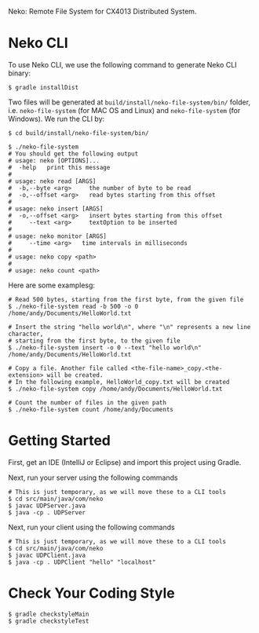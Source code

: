 Neko: Remote File System for CX4013 Distributed System.

# Neko CLI

To use Neko CLI, we use the following command to generate Neko CLI binary:

```Shell
$ gradle installDist
```

Two files will be generated at `build/install/neko-file-system/bin/` folder, i.e. `neko-file-system` (for MAC OS
and Linux) and `neko-file-system` (for Windows). We run the CLI by:

```Shell
$ cd build/install/neko-file-system/bin/

$ ./neko-file-system
# You should get the following output
# usage: neko [OPTIONS]...
#  -help   print this message
#
# usage: neko read [ARGS]
#  -b,--byte <arg>     the number of byte to be read
#  -o,--offset <arg>   read bytes starting from this offset
#
# usage: neko insert [ARGS]
#  -o,--offset <arg>   insert bytes starting from this offset
#     --text <arg>     textOption to be inserted
#
# usage: neko monitor [ARGS]
#     --time <arg>   time intervals in milliseconds
#
# usage: neko copy <path>
#
# usage: neko count <path>
```

Here are some examplesg:

```Shell
# Read 500 bytes, starting from the first byte, from the given file
$ ./neko-file-system read -b 500 -o 0 /home/andy/Documents/HelloWorld.txt

# Insert the string "hello world\n", where "\n" represents a new line character,
# starting from the first byte, to the given file
$ ./neko-file-system insert -o 0 --text "hello world\n" /home/andy/Documents/HelloWorld.txt

# Copy a file. Another file called <the-file-name>_copy.<the-extension> will be created.
# In the following example, HelloWorld_copy.txt will be created
$ ./neko-file-system copy /home/andy/Documents/HelloWorld.txt

# Count the number of files in the given path
$ ./neko-file-system count /home/andy/Documents
```

# Getting Started

First, get an IDE (IntelliJ or Eclipse) and import this project using Gradle. 

Next, run your server using the following commands

```Shell
# This is just temporary, as we will move these to a CLI tools
$ cd src/main/java/com/neko
$ javac UDPServer.java
$ java -cp . UDPServer
```

Next, run your client using the following commands

```Shell
# This is just temporary, as we will move these to a CLI tools
$ cd src/main/java/com/neko
$ javac UDPClient.java
$ java -cp . UDPClient "hello" "localhost"
```

# Check Your Coding Style

```Shell
$ gradle checkstyleMain
$ gradle checkstyleTest
```